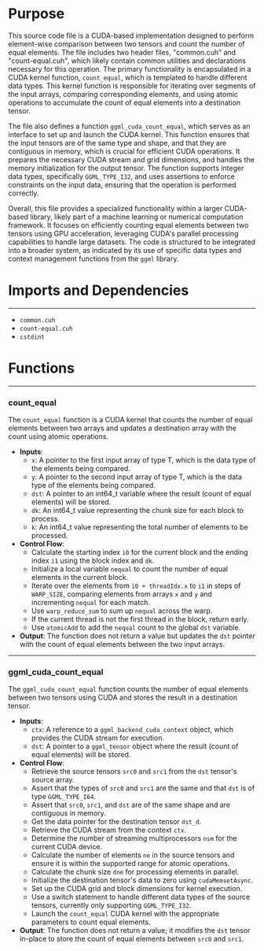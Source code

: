 # Purpose
This source code file is a CUDA-based implementation designed to perform element-wise comparison between two tensors and count the number of equal elements. The file includes two header files, "common.cuh" and "count-equal.cuh", which likely contain common utilities and declarations necessary for this operation. The primary functionality is encapsulated in a CUDA kernel function, `count_equal`, which is templated to handle different data types. This kernel function is responsible for iterating over segments of the input arrays, comparing corresponding elements, and using atomic operations to accumulate the count of equal elements into a destination tensor.

The file also defines a function `ggml_cuda_count_equal`, which serves as an interface to set up and launch the CUDA kernel. This function ensures that the input tensors are of the same type and shape, and that they are contiguous in memory, which is crucial for efficient CUDA operations. It prepares the necessary CUDA stream and grid dimensions, and handles the memory initialization for the output tensor. The function supports integer data types, specifically `GGML_TYPE_I32`, and uses assertions to enforce constraints on the input data, ensuring that the operation is performed correctly.

Overall, this file provides a specialized functionality within a larger CUDA-based library, likely part of a machine learning or numerical computation framework. It focuses on efficiently counting equal elements between two tensors using GPU acceleration, leveraging CUDA's parallel processing capabilities to handle large datasets. The code is structured to be integrated into a broader system, as indicated by its use of specific data types and context management functions from the `ggml` library.
# Imports and Dependencies

---
- `common.cuh`
- `count-equal.cuh`
- `cstdint`


# Functions

---
### count\_equal
The `count_equal` function is a CUDA kernel that counts the number of equal elements between two arrays and updates a destination array with the count using atomic operations.
- **Inputs**:
    - `x`: A pointer to the first input array of type T, which is the data type of the elements being compared.
    - `y`: A pointer to the second input array of type T, which is the data type of the elements being compared.
    - `dst`: A pointer to an int64_t variable where the result (count of equal elements) will be stored.
    - `dk`: An int64_t value representing the chunk size for each block to process.
    - `k`: An int64_t value representing the total number of elements to be processed.
- **Control Flow**:
    - Calculate the starting index `i0` for the current block and the ending index `i1` using the block index and `dk`.
    - Initialize a local variable `nequal` to count the number of equal elements in the current block.
    - Iterate over the elements from `i0 + threadIdx.x` to `i1` in steps of `WARP_SIZE`, comparing elements from arrays `x` and `y` and incrementing `nequal` for each match.
    - Use `warp_reduce_sum` to sum up `nequal` across the warp.
    - If the current thread is not the first thread in the block, return early.
    - Use `atomicAdd` to add the `nequal` count to the global `dst` variable.
- **Output**: The function does not return a value but updates the `dst` pointer with the count of equal elements between the two input arrays.


---
### ggml\_cuda\_count\_equal
The `ggml_cuda_count_equal` function counts the number of equal elements between two tensors using CUDA and stores the result in a destination tensor.
- **Inputs**:
    - `ctx`: A reference to a `ggml_backend_cuda_context` object, which provides the CUDA stream for execution.
    - `dst`: A pointer to a `ggml_tensor` object where the result (count of equal elements) will be stored.
- **Control Flow**:
    - Retrieve the source tensors `src0` and `src1` from the `dst` tensor's source array.
    - Assert that the types of `src0` and `src1` are the same and that `dst` is of type `GGML_TYPE_I64`.
    - Assert that `src0`, `src1`, and `dst` are of the same shape and are contiguous in memory.
    - Get the data pointer for the destination tensor `dst_d`.
    - Retrieve the CUDA stream from the context `ctx`.
    - Determine the number of streaming multiprocessors `nsm` for the current CUDA device.
    - Calculate the number of elements `ne` in the source tensors and ensure it is within the supported range for atomic operations.
    - Calculate the chunk size `dne` for processing elements in parallel.
    - Initialize the destination tensor's data to zero using `cudaMemsetAsync`.
    - Set up the CUDA grid and block dimensions for kernel execution.
    - Use a switch statement to handle different data types of the source tensors, currently only supporting `GGML_TYPE_I32`.
    - Launch the `count_equal` CUDA kernel with the appropriate parameters to count equal elements.
- **Output**: The function does not return a value; it modifies the `dst` tensor in-place to store the count of equal elements between `src0` and `src1`.


